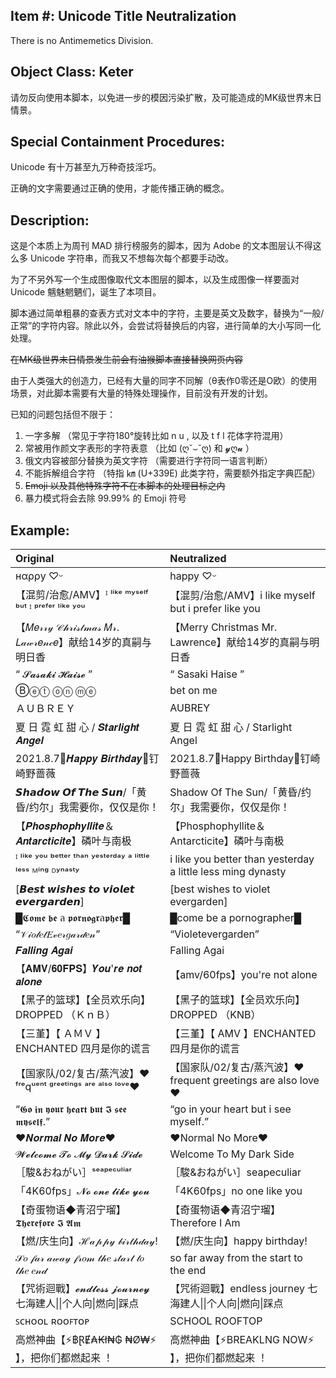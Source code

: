 ## Item #: Unicode Title Neutralization

There is no Antimemetics Division.

## Object Class: Keter

请勿反向使用本脚本，以免进一步的模因污染扩散，及可能造成的MK级世界末日情景。

## Special Containment Procedures:

Unicode 有十万甚至九万种奇技淫巧。

正确的文字需要通过正确的使用，才能传播正确的概念。

## Description:

这是个本质上为周刊 MAD 排行榜服务的脚本，因为 Adobe 的文本图层认不得这么多 Unicode 字符串，而我又不想每次每个都要手动改。

为了不另外写一个生成图像取代文本图层的脚本，以及生成图像一样要面对 Unicode 魑魅魍魉们，诞生了本项目。

脚本通过简单粗暴的查表方式对文本中的字符，主要是英文及数字，替换为“一般/正常”的字符内容。除此以外，会尝试将替换后的内容，进行简单的大小写同一化处理。

~~在MK级世界末日情景发生前会有油猴脚本直接替换网页内容~~

由于人类强大的创造力，已经有大量的同字不同解（θ表作0零还是O欧）的使用场景，对此脚本需要有大量的特殊处理操作，目前没有开发的计划。

已知的问题包括但不限于：

1. 一字多解 （常见于字符180°旋转比如 n u , 以及 t f l 花体字符混用）
2. 常被用作颜文字表形的字符表意 （比如 (ღ˘⌣˘ღ) 和 𝔂ღ𝓾 ）
3. 俄文内容被部分替换为英文字符 （需要进行字符同一语言判断）
4. 不能拆解组合字符 （特指 ㎞ (U+339E) 此类字符，需要额外指定字典匹配）
5. ~~Emoji 以及其他特殊字符不在本脚本的处理目标之内~~
6. 暴力模式将会去除 99.99% 的 Emoji 符号

## Example: 

| Original                                                     | Neutralized                                                  |
| :----------------------------------------------------------- | :----------------------------------------------------------- |
| нαρρу ♡ᵕ                                                     | happy ♡ᵕ                                                     |
| 【混剪/治愈/AMV】ᴵ ˡⁱᵏᵉ ᵐʸˢᵉˡᶠ ᵇᵘᵗ ᴵ ᵖʳᵉᶠᵉʳ ˡⁱᵏᵉ ʸᵒᵘ         | 【混剪/治愈/AMV】i like myself but i prefer like you         |
| 【𝑀𝑒𝓇𝓇𝓎 𝒞𝒽𝓇𝒾𝓈𝓉𝓂𝒶𝓈 𝑀𝓇. 𝐿𝒶𝓌𝓇𝑒𝓃𝒸𝑒】献给14岁的真嗣与明日香       | 【Merry Christmas Mr. Lawrence】献给14岁的真嗣与明日香       |
| “ 𝓢𝓪𝓼𝓪𝓴𝓲 𝓗𝓪𝓲𝓼𝓮 ”                                             | “ Sasaki Haise ”                                             |
| Ⓑⓔⓣ ⓞⓝ ⓜⓔ                                                    | bet on me                                                    |
| ＡＵＢＲＥＹ                                                 | AUBREY                                                       |
| 夏 日 霓 虹 甜 心 / 𝑺𝒕𝒂𝒓𝒍𝒊𝒈𝒉𝒕 𝑨𝒏𝒈𝒆𝒍                          | 夏 日 霓 虹 甜 心 / Starlight Angel                          |
| 2021.8.7🌹𝑯𝒂𝒑𝒑𝒚 𝑩𝒊𝒓𝒕𝒉𝒅𝒂𝒚🌹钉崎野蔷薇                           | 2021.8.7🌹Happy Birthday🌹钉崎野蔷薇                           |
| 𝙎𝙝𝙖𝙙𝙤𝙬 𝙊𝙛 𝙏𝙝𝙚 𝙎𝙪𝙣/「黄昏/约尔」我需要你，仅仅是你！          | Shadow Of The Sun/「黄昏/约尔」我需要你，仅仅是你！          |
| 【𝑷𝒉𝒐𝒔𝒑𝒉𝒐𝒑𝒉𝒚𝒍𝒍𝒊𝒕𝒆＆𝑨𝒏𝒕𝒂𝒓𝒄𝒕𝒊𝒄𝒊𝒕𝒆】磷叶与南极                  | 【Phosphophyllite＆Antarcticite】磷叶与南极                  |
| ᴵ ˡⁱᵏᵉ ʸᵒᵘ ᵇᵉᵗᵗᵉʳ ᵗʰᵃⁿ ʸᵉˢᵗᵉʳᵈᵃʸ  ᵃ ˡⁱᵗᵗˡᵉ ˡᵉˢˢ ᴹⁱⁿᵍ ᴰʸⁿᵃˢᵗʸ | i like you better than yesterday  a little less ming dynasty |
| [𝘽𝙚𝙨𝙩 𝙬𝙞𝙨𝙝𝙚𝙨 𝙩𝙤 𝙫𝙞𝙤𝙡𝙚𝙩 𝙚𝙫𝙚𝙧𝙜𝙖𝙧𝙙𝙚𝙣]                           | [best wishes to violet evergarden]                           |
| █𝕮𝖔𝖒𝖊 𝖇𝖊 ล 𝖕𝖔𝖗𝖓𝖔𝖌𝖗ล𝖕𝖍𝖊𝖗█                                     | █come be a pornographer█                                     |
| “𝒱𝒾𝑜𝓁𝑒𝓉𝐸𝓋𝑒𝓇𝑔𝒶𝓇𝒹𝑒𝓃”                                           | “Violetevergarden”                                           |
| 𝑭𝒂𝒍𝒍𝒊𝒏𝒈 𝑨𝒈𝒂𝒊                                                 | Falling Agai                                                 |
| 【𝐀𝐌𝐕/𝟔𝟎𝐅𝐏𝐒】𝒀𝒐𝒖'𝒓𝒆 𝒏𝒐𝒕 𝒂𝒍𝒐𝒏𝒆                                | 【amv/60fps】you're not alone                                |
| 【黑子的篮球】【全员欢乐向】DROPPED （ＫｎＢ）               | 【黑子的篮球】【全员欢乐向】DROPPED （KNB）                  |
| 【三堇】【 ＡＭＶ 】ENCHANTED  四月是你的谎言                | 【三堇】【 AMV 】ENCHANTED  四月是你的谎言                   |
| 【国家队/02/复古/蒸汽波】❤ᶠʳᵉqᵘᵉⁿᵗ ᵍʳᵉᵉᵗⁱⁿᵍˢ ᵃʳᵉ ᵃˡˢᵒ ˡᵒᵛᵉ❤  | 【国家队/02/复古/蒸汽波】❤frequent greetings are also love❤  |
| “𝕲𝖔 𝖎𝖓 𝖞𝖔𝖚𝖗 𝖍𝖊𝖆𝖗𝖙 𝖇𝖚𝖙 𝕴 𝖘𝖊𝖊 𝖒𝖞𝖘𝖊𝖑𝖋.”                         | “go in your heart but i see myself.”                         |
| ❤𝑵𝒐𝒓𝒎𝒂𝒍 𝑵𝒐 𝑴𝒐𝒓𝒆❤                                             | ❤Normal No More❤                                             |
| 𝓦𝓮𝓵𝓬𝓸𝓶𝓮 𝓣𝓸 𝓜𝔂 𝓓𝓪𝓻𝓴 𝓢𝓲𝓭𝓮                                      | Welcome To My Dark Side                                      |
| ［駿&おねがい］ˢᵉᵃᵖᵉᶜᵘˡⁱᵃʳ                                   | ［駿&おねがい］seapeculiar                                   |
| 「4K60fps」𝓝𝓸 𝓸𝓷𝓮 𝓵𝓲𝓴𝓮 𝔂𝓸𝓾                                   | 「4K60fps」no one like you                                   |
| 【奇蛋物语◆青沼宁瑠】𝕿𝖍𝖊𝖗𝖊𝖋𝖔𝖗𝖊  𝕴  𝕬𝖒                        | 【奇蛋物语◆青沼宁瑠】Therefore  I  Am                        |
| 【燃/庆生向】ℋ𝒶𝓅𝓅𝓎 𝒷𝒾𝓇𝓉𝒽𝒹𝒶𝓎!                                 | 【燃/庆生向】happy birthday!                                 |
| 𝒮𝑜 𝒻𝒶𝓇 𝒶𝓌𝒶𝓎 𝒻𝓇𝑜𝓂 𝓉𝒽𝑒 𝓈𝓉𝒶𝓇𝓉 𝓉𝑜 𝓉𝒽𝑒 𝑒𝓃𝒹                        | so far away from the start to the end                        |
| 【咒術迴戰】𝓮𝓷𝓭𝓵𝓮𝓼𝓼 𝓳𝓸𝓾𝓻𝓷𝓮𝔂 七海建人\|\|个人向\|燃向\|踩点   | 【咒術迴戰】endless journey 七海建人\|\|个人向\|燃向\|踩点   |
| ꜱᴄʜᴏᴏʟ ʀᴏᴏꜰᴛᴏᴘ                                               | SCHOOL ROOFTOP                                               |
| 高燃神曲【⚡฿ⱤɆ₳₭ł₦₲ ₦Ø₩⚡ 】，把你们都燃起来 ！               | 高燃神曲【⚡BREAKLNG NOW⚡ 】，把你们都燃起来 ！               |